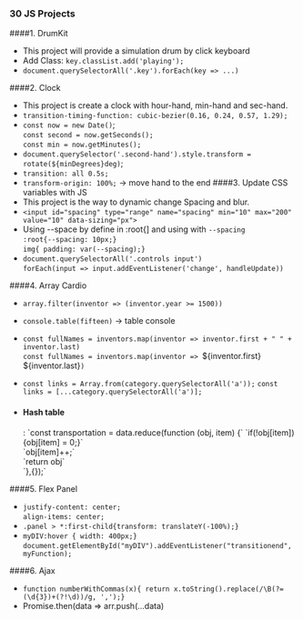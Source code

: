 ### 30 JS Projects

####1. DrumKit
* This project will provide a simulation drum by click keyboard
* Add Class: `key.classList.add('playing');`
* `document.querySelectorAll('.key').forEach(key => ...)`
    
####2. Clock
* This project is create a clock with hour-hand, min-hand and sec-hand.
* `transition-timing-function: cubic-bezier(0.16, 0.24, 0.57, 1.29);`
* `const now = new Date()`; <br> 
    `const second = now.getSeconds();` <br> 
    `const min = now.getMinutes();`
* `document.querySelector('.second-hand').style.transform = rotate(${minDegrees}deg)`;
* `transition: all 0.5s;`
* `transform-origin: 100%;`  -> move hand to the end
####3. Update CSS variables with JS
* This project is the way to dynamic change Spacing and blur.
* `<input id="spacing" type="range" name="spacing" min="10" max="200" value="10" data-sizing="px">`
* Using --space by define in :root{] and using with `--spacing`  <br> 
    `:root{--spacing: 10px;}` <br>
    `img{ padding: var(--spacing);}`
* `document.querySelectorAll('.controls input')`  <br> 
    `forEach(input => input.addEventListener('change', handleUpdate))`

####4. Array Cardio
* `array.filter(inventor => (inventor.year >= 1500))`
* `console.table(fifteen)` -> table console
* `const fullNames = inventors.map(inventor => inventor.first + " " + inventor.last)` <br>
  `const fullNames = inventors.map(inventor => `${inventor.first} ${inventor.last}`)`
* `const links = Array.from(category.querySelectorAll('a'));`
  `const links = [...category.querySelectorAll('a')];`    

* <h4>Hash table</h4>:
    `const transportation = data.reduce(function (obj, item) {`
           `if(!obj[item]){obj[item] = 0;}`   <br>
           `obj[item]++;` <br>
           `return obj`   <br>
         `},{});`

####5. Flex Panel
* `justify-content: center;`    <br>
  `align-items: center;`
* `.panel > *:first-child{transform: translateY(-100%);}`
* `myDIV:hover { width: 400px;}`
  `document.getElementById("myDIV").addEventListener("transitionend", myFunction);`

####6. Ajax
* `function numberWithCommas(x){ return x.toString().replace(/\B(?=(\d{3})+(?!\d))/g, ',');}`
* Promise.then(data => arr.push(...data)

